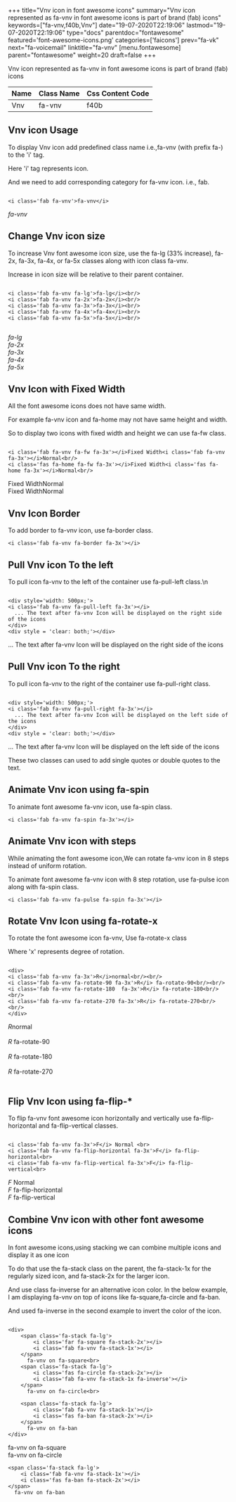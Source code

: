 +++
title="Vnv icon in font awesome icons"
summary="Vnv icon represented as fa-vnv in font awesome icons is part of brand (fab) icons"
keywords=["fa-vnv,f40b,Vnv"]
date="19-07-2020T22:19:06"
lastmod="19-07-2020T22:19:06"
type="docs"
parentdoc="fontawesome"
featured='font-awesome-icons.png'
categories=['faicons']
prev="fa-vk"
next="fa-voicemail"
linktitle="fa-vnv"
[menu.fontawesome]
parent="fontawesome"
weight=20
draft=false
+++


Vnv icon represented as fa-vnv in font awesome icons is part of brand (fab) icons

<div class='table-responsive'><table class='table'><thead><tr><th>Name</th><th>Class Name</th><th>Css Content Code</th></tr></thead><tbody><tr><td>Vnv</td><td>fa-vnv</td><td>f40b</td></tr></tbody></table></div>



## Vnv icon Usage

To display Vnv icon add predefined class name i.e.,fa-vnv (with prefix fa-) to the 'i' tag.

Here 'i' tag represents icon.

And we need to add corresponding category for fa-vnv icon. i.e., fab.


```

<i class='fab fa-vnv'>fa-vnv</i>
```

<i class='fab fa-vnv'>fa-vnv</i>




## Change Vnv icon size
To increase Vnv font awesome icon size, use the fa-lg (33% increase), fa-2x, fa-3x, fa-4x, or fa-5x classes along with icon class fa-vnv.

Increase in icon size will be relative to their parent container. 

```

<i class='fab fa-vnv fa-lg'>fa-lg</i><br/>
<i class='fab fa-vnv fa-2x'>fa-2x</i><br/>
<i class='fab fa-vnv fa-3x'>fa-3x</i><br/>
<i class='fab fa-vnv fa-4x'>fa-4x</i><br/>
<i class='fab fa-vnv fa-5x'>fa-5x</i><br/>
            
```

<i class='fab fa-vnv fa-lg'>fa-lg</i><br/>
<i class='fab fa-vnv fa-2x'>fa-2x</i><br/>
<i class='fab fa-vnv fa-3x'>fa-3x</i><br/>
<i class='fab fa-vnv fa-4x'>fa-4x</i><br/>
<i class='fab fa-vnv fa-5x'>fa-5x</i><br/>
            



## Vnv Icon with Fixed Width 

All the font awesome icons does not have same width.

For example fa-vnv icon and fa-home may not have same height and width.

So to display two icons with fixed width and height we can use fa-fw class.


```

<i class='fab fa-vnv fa-fw fa-3x'></i>Fixed Width<i class='fab fa-vnv fa-3x'></i>Normal<br/>
<i class='fas fa-home fa-fw fa-3x'></i>Fixed Width<i class='fas fa-home fa-3x'></i>Normal<br/>
```

<i class='fab fa-vnv fa-fw fa-3x'></i>Fixed Width<i class='fab fa-vnv fa-3x'></i>Normal<br/>
<i class='fas fa-home fa-fw fa-3x'></i>Fixed Width<i class='fas fa-home fa-3x'></i>Normal<br/>



## Vnv Icon Border 

To add border to fa-vnv icon, use fa-border class.


```
<i class='fab fa-vnv fa-border fa-3x'></i>

```
<i class='fab fa-vnv fa-border fa-3x'></i>





## Pull Vnv icon To the left

To pull icon fa-vnv to the left of the container use fa-pull-left class.\n

```

<div style='width: 500px;'>
<i class='fab fa-vnv fa-pull-left fa-3x'></i>
  ... The text after fa-vnv Icon will be displayed on the right side of the icons
</div>
<div style = 'clear: both;'></div>
```

<div style='width: 500px;'>
<i class='fab fa-vnv fa-pull-left fa-3x'></i>
  ... The text after fa-vnv Icon will be displayed on the right side of the icons
</div>
<div style = 'clear: both;'></div>




## Pull Vnv icon To the right
To pull icon fa-vnv to the right of the container use fa-pull-right class.

```

<div style='width: 500px;'>
<i class='fab fa-vnv fa-pull-right fa-3x'></i>
  ... The text after fa-vnv Icon will be displayed on the left side of the icons
</div>
<div style = 'clear: both;'></div>
```

<div style='width: 500px;'>
<i class='fab fa-vnv fa-pull-right fa-3x'></i>
  ... The text after fa-vnv Icon will be displayed on the left side of the icons
</div>
<div style = 'clear: both;'></div>

These two classes can used to add single quotes or double quotes to the text.


## Animate Vnv icon using fa-spin
To animate font awesome fa-vnv icon, use fa-spin class.

```
<i class='fab fa-vnv fa-spin fa-3x'></i>
```
<i class='fab fa-vnv fa-spin fa-3x'></i>




## Animate Vnv icon with steps
While animating the font awesome icon,We can rotate fa-vnv icon in 8 steps instead of uniform rotation.

To animate font awesome fa-vnv icon with 8 step rotation, use fa-pulse icon along with fa-spin class.


```
<i class='fab fa-vnv fa-pulse fa-spin fa-3x'></i>

```
<i class='fab fa-vnv fa-pulse fa-spin fa-3x'></i>





## Rotate Vnv Icon using fa-rotate-x
To rotate the font awesome icon fa-vnv, Use fa-rotate-x class

Where 'x' represents degree of rotation.


```

<div>
<i class='fab fa-vnv fa-3x'>R</i>normal<br/><br/>
<i class='fab fa-vnv fa-rotate-90 fa-3x'>R</i> fa-rotate-90<br/><br/> 
<i class='fab fa-vnv fa-rotate-180  fa-3x'>R</i> fa-rotate-180<br/><br/> 
<i class='fab fa-vnv fa-rotate-270 fa-3x'>R</i> fa-rotate-270<br/><br/>
</div>
```

<div>
<i class='fab fa-vnv fa-3x'>R</i>normal<br/><br/>
<i class='fab fa-vnv fa-rotate-90 fa-3x'>R</i> fa-rotate-90<br/><br/> 
<i class='fab fa-vnv fa-rotate-180  fa-3x'>R</i> fa-rotate-180<br/><br/> 
<i class='fab fa-vnv fa-rotate-270 fa-3x'>R</i> fa-rotate-270<br/><br/>
</div>




## Flip Vnv Icon using fa-flip-*
To flip fa-vnv font awesome icon horizontally and vertically use fa-flip-horizontal and fa-flip-vertical classes. 

```

<i class='fab fa-vnv fa-3x'>F</i> Normal <br>
<i class='fab fa-vnv fa-flip-horizontal fa-3x'>F</i> fa-flip-horizontal<br>
<i class='fab fa-vnv fa-flip-vertical fa-3x'>F</i> fa-flip-vertical<br>
```

<i class='fab fa-vnv fa-3x'>F</i> Normal <br>
<i class='fab fa-vnv fa-flip-horizontal fa-3x'>F</i> fa-flip-horizontal<br>
<i class='fab fa-vnv fa-flip-vertical fa-3x'>F</i> fa-flip-vertical<br>




## Combine Vnv icon with other font awesome icons
In font awesome icons,using stacking we can combine multiple icons and display it as one icon 

To do that use the fa-stack class on the parent, the fa-stack-1x for the regularly sized icon, and fa-stack-2x for the larger icon.

And use class fa-inverse for an alternative icon color. 
In the below example, I am displaying fa-vnv on top of icons like fa-square,fa-circle and fa-ban.

And used fa-inverse in the second example to invert the color of the icon.

```

<div>
    <span class='fa-stack fa-lg'>
        <i class='far fa-square fa-stack-2x'></i>
        <i class='fab fa-vnv fa-stack-1x'></i>
    </span>
      fa-vnv on fa-square<br>
    <span class='fa-stack fa-lg'>
        <i class='fas fa-circle fa-stack-2x'></i>
        <i class='fab fa-vnv fa-stack-1x fa-inverse'></i>
    </span>
      fa-vnv on fa-circle<br>

    <span class='fa-stack fa-lg'>
        <i class='fab fa-vnv fa-stack-1x'></i>
        <i class='fas fa-ban fa-stack-2x'></i>
    </span>
      fa-vnv on fa-ban
</div>
```

<div>
    <span class='fa-stack fa-lg'>
        <i class='far fa-square fa-stack-2x'></i>
        <i class='fab fa-vnv fa-stack-1x'></i>
    </span>
      fa-vnv on fa-square<br>
    <span class='fa-stack fa-lg'>
        <i class='fas fa-circle fa-stack-2x'></i>
        <i class='fab fa-vnv fa-stack-1x fa-inverse'></i>
    </span>
      fa-vnv on fa-circle<br>

    <span class='fa-stack fa-lg'>
        <i class='fab fa-vnv fa-stack-1x'></i>
        <i class='fas fa-ban fa-stack-2x'></i>
    </span>
      fa-vnv on fa-ban
</div>






